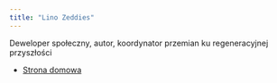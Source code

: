 ```yaml
---
title: "Lino Zeddies"
---
```


Deweloper społeczny, autor, koordynator przemian ku regeneracyjnej przyszłości

- [Strona domowa](https://linozeddies.de/)

